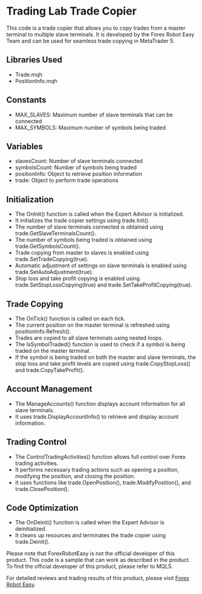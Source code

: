 # Trading Lab Trade Copier

This code is a trade copier that allows you to copy trades from a master terminal to multiple slave terminals. It is developed by the Forex Robot Easy Team and can be used for seamless trade copying in MetaTrader 5.

## Libraries Used
- Trade.mqh
- PositionInfo.mqh

## Constants
- MAX_SLAVES: Maximum number of slave terminals that can be connected
- MAX_SYMBOLS: Maximum number of symbols being traded

## Variables
- slavesCount: Number of slave terminals connected
- symbolsCount: Number of symbols being traded
- positionInfo: Object to retrieve position information
- trade: Object to perform trade operations

## Initialization
- The OnInit() function is called when the Expert Advisor is initialized.
- It initializes the trade copier settings using trade.Init().
- The number of slave terminals connected is obtained using trade.GetSlaveTerminalsCount().
- The number of symbols being traded is obtained using trade.GetSymbolsCount().
- Trade copying from master to slaves is enabled using trade.SetTradeCopying(true).
- Automatic adjustment of settings on slave terminals is enabled using trade.SetAutoAdjustment(true).
- Stop loss and take profit copying is enabled using trade.SetStopLossCopying(true) and trade.SetTakeProfitCopying(true).

## Trade Copying
- The OnTick() function is called on each tick.
- The current position on the master terminal is refreshed using positionInfo.Refresh().
- Trades are copied to all slave terminals using nested loops.
- The IsSymbolTraded() function is used to check if a symbol is being traded on the master terminal.
- If the symbol is being traded on both the master and slave terminals, the stop loss and take profit levels are copied using trade.CopyStopLoss() and trade.CopyTakeProfit().

## Account Management
- The ManageAccounts() function displays account information for all slave terminals.
- It uses trade.DisplayAccountInfo() to retrieve and display account information.

## Trading Control
- The ControlTradingActivities() function allows full control over Forex trading activities.
- It performs necessary trading actions such as opening a position, modifying the position, and closing the position.
- It uses functions like trade.OpenPosition(), trade.ModifyPosition(), and trade.ClosePosition().

## Code Optimization
- The OnDeinit() function is called when the Expert Advisor is deinitialized.
- It cleans up resources and terminates the trade copier using trade.Deinit().

Please note that ForexRobotEasy is not the official developer of this product. This code is a sample that can work as described in the product. To find the official developer of this product, please refer to MQL5.

For detailed reviews and trading results of this product, please visit [Forex Robot Easy](https://forexroboteasy.com/forex-robot-review/trading-lab-trade-copier-review-seamless-metatrader-5-trade-copying/).
